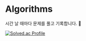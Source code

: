 # Algorithms

시간 날 때마다 문제를 풀고 기록합니다. 🐤

[![Solved.ac Profile](http://mazassumnida.wtf/api/v2/generate_badge?boj=kkm0106)](https://solved.ac/kkm0106/)
